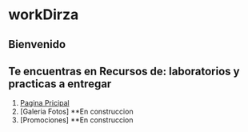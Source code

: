 # workDirza
## Bienvenido
## Te encuentras en Recursos de: laboratorios y practicas a entregar

1. [Pagina Pricipal](./02_HTML_PRACTICA/PaginaPrincipal.html)
2. [Galeria Fotos] **En construccion
2. [Promociones] **En construccion
